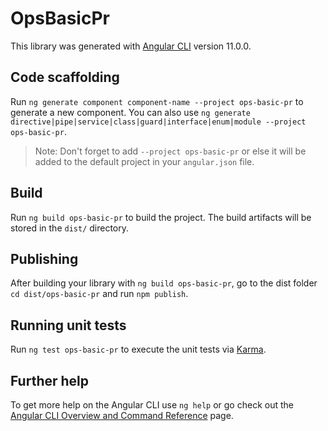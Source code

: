 # OpsBasicPr

This library was generated with [Angular CLI](https://github.com/angular/angular-cli) version 11.0.0.

## Code scaffolding

Run `ng generate component component-name --project ops-basic-pr` to generate a new component. You can also use `ng generate directive|pipe|service|class|guard|interface|enum|module --project ops-basic-pr`.
> Note: Don't forget to add `--project ops-basic-pr` or else it will be added to the default project in your `angular.json` file. 

## Build

Run `ng build ops-basic-pr` to build the project. The build artifacts will be stored in the `dist/` directory.

## Publishing

After building your library with `ng build ops-basic-pr`, go to the dist folder `cd dist/ops-basic-pr` and run `npm publish`.

## Running unit tests

Run `ng test ops-basic-pr` to execute the unit tests via [Karma](https://karma-runner.github.io).

## Further help

To get more help on the Angular CLI use `ng help` or go check out the [Angular CLI Overview and Command Reference](https://angular.io/cli) page.
